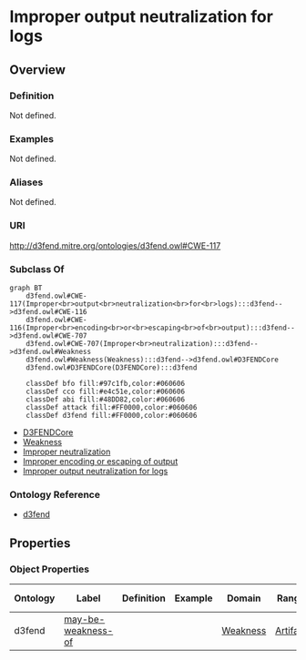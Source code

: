 # Improper output neutralization for logs

## Overview

### Definition
Not defined.

### Examples
Not defined.

### Aliases
Not defined.

### URI
http://d3fend.mitre.org/ontologies/d3fend.owl#CWE-117

### Subclass Of
```mermaid
graph BT
    d3fend.owl#CWE-117(Improper<br>output<br>neutralization<br>for<br>logs):::d3fend-->d3fend.owl#CWE-116
    d3fend.owl#CWE-116(Improper<br>encoding<br>or<br>escaping<br>of<br>output):::d3fend-->d3fend.owl#CWE-707
    d3fend.owl#CWE-707(Improper<br>neutralization):::d3fend-->d3fend.owl#Weakness
    d3fend.owl#Weakness(Weakness):::d3fend-->d3fend.owl#D3FENDCore
    d3fend.owl#D3FENDCore(D3FENDCore):::d3fend
    
    classDef bfo fill:#97c1fb,color:#060606
    classDef cco fill:#e4c51e,color:#060606
    classDef abi fill:#48DD82,color:#060606
    classDef attack fill:#FF0000,color:#060606
    classDef d3fend fill:#FF0000,color:#060606
```

- [D3FENDCore](/docs/ontology/reference/model/D3FENDCore/D3FENDCore.md)
- [Weakness](/docs/ontology/reference/model/D3FENDCore/Weakness/Weakness.md)
- [Improper neutralization](/docs/ontology/reference/model/D3FENDCore/Weakness/Improper%20neutralization/Improper%20neutralization.md)
- [Improper encoding or escaping of output](/docs/ontology/reference/model/D3FENDCore/Weakness/Improper%20neutralization/Improper%20encoding%20or%20escaping%20of%20output/Improper%20encoding%20or%20escaping%20of%20output.md)
- [Improper output neutralization for logs](/docs/ontology/reference/model/D3FENDCore/Weakness/Improper%20neutralization/Improper%20encoding%20or%20escaping%20of%20output/Improper%20output%20neutralization%20for%20logs/Improper%20output%20neutralization%20for%20logs.md)


### Ontology Reference
- [d3fend](http://d3fend.mitre.org/ontologies/d3fend.owl#)

## Properties
### Object Properties
| Ontology | Label | Definition | Example | Domain | Range | Inverse Of |
|----------|-------|------------|---------|--------|-------|------------|
| d3fend | [may-be-weakness-of](http://d3fend.mitre.org/ontologies/d3fend.owl#may-be-weakness-of) |  |  | [Weakness](/docs/ontology/reference/model/D3FENDCore/Weakness/Weakness.md) | [Artifact](/docs/ontology/reference/model/D3FENDCore/Artifact/Artifact.md) | [may-have-weakness](http://d3fend.mitre.org/ontologies/d3fend.owl#may-have-weakness) |

